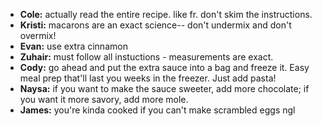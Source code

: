 - **Cole:** actually read the entire recipe. like fr. don't skim the instructions.
- **Kristi:** macarons are an exact science-- don't undermix and don't overmix!
- **Evan:** use extra cinnamon
- **Zuhair:** must follow all instuctions - measurements are exact.
- **Cody:** go ahead and put the extra sauce into a bag and freeze it. Easy meal prep that'll last you weeks in the freezer. Just add pasta!
- **Naysa:** if you want to make the sauce sweeter, add more chocolate; if you want it more savory, add more mole.
- **James:** you're kinda cooked if you can't make scrambled eggs ngl

